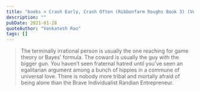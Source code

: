 ```yaml
---
title: "books > Crash Early, Crash Often (Ribbonfarm Roughs Book 3) (Venkatesh Rao)"
description: ""
pubDate: 2021-01-28
quoteAuthor: "Venkatesh Rao"
tags: []
---
```


> The terminally irrational person is usually the one reaching for game theory or Bayes’ formula. The coward is usually the guy with the bigger gun. You haven’t seen fraternal hatred until you’ve seen an egalitarian argument among a bunch of hippies in a commune of universal love. There is nobody more tribal and mortally afraid of being alone than the Brave Individualist Randian Entrepreneur.